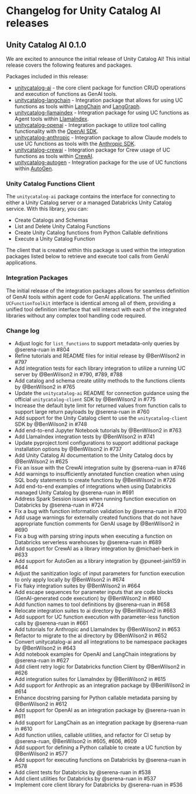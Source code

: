 # Changelog for Unity Catalog AI releases

## Unity Catalog AI 0.1.0

We are excited to announce the initial release of Unity Catalog AI! This initial release covers the following features and packages.

Packages included in this release:

- [unitycatalog-ai](https://pypi.org/project/unitycatalog-ai/) - the core client package for function CRUD operations and execution of functions as GenAI tools.
- [unitycatalog-langchain](https://pypi.org/project/unitycatalog-langchain/) - Integration package that allows for using UC functions as tools within [LangChain](https://github.com/langchain-ai/langchain) and [LangGraph](https://github.com/langchain-ai/langgraph).
- [unitycatalog-llamaindex](https://pypi.org/project/unitycatalog-llamaindex/) - Integration package for using UC functions as Agent tools within [LlamaIndex](https://github.com/run-llama/llama_index).
- [unitycatalog-openai](https://pypi.org/project/unitycatalog-openai/) - Integration package to utilize tool calling functionality with the [OpenAI SDK](https://github.com/openai/openai-python).
- [unitycatalog-anthropic](https://pypi.org/project/unitycatalog-anthropic/) - Integration package to allow Claude models to use UC functions as tools with the [Anthropic SDK](https://github.com/anthropics/anthropic-sdk-python).
- [unitycatalog-crewai](https://pypi.org/project/unitycatalog-crewai/) - Integration package for Crew usage of UC functions as tools within [CrewAI](https://github.com/crewAIInc/crewAI).
- [unitycatalog-autogen](https://pypi.org/project/unitycatalog-autogen/) - Integration package for the use of UC functions within [AutoGen](https://github.com/microsoft/autogen).

### Unity Catalog Functions Client

The `unitycatalog-ai` package contains the interface for connecting to either a Unity Catalog server or a managed Databricks Unity Catalog service.
With this library, you can:

- Create Catalogs and Schemas
- List and Delete Unity Catalog Functions
- Create Unity Catalog functions from Python Callable definitions
- Execute a Unity Catalog Function

The client that is created within this package is used within the integration packages listed below to retrieve and execute tool calls from GenAI applications.

### Integration Packages

The initial release of the integration packages allows for seamless definition of GenAI tools within agent code for GenAI applications. The unified `UCFunctionToolkit` interface is identical among all of them, providing a unified tool definition interface that will interact with each of the integrated libraries without any complex tool handling code required.

### Change log

- Adjust logic for `list_functions` to support metadata-only queries by @serena-ruan in #804
- Refine tutorials and README files for initial release by @BenWilson2 in #797
- Add integration tests for each library integration to utilize a running UC server by @BenWilson2 in #790, #789, #788
- Add catalog and schema create utility methods to the functions clients by @BenWilson2 in #765
- Update the `unitycatalog-ai` README for connection guidance using the official `unitycatalog-client` SDK by @BenWilson2 in #775
- Increase the default byte limit for returned values from function calls to support large return payloads by @serena-ruan in #760
- Add support for the Unity Catalog client to use the `unitycatalog-client` SDK by @BenWilson2 in #748
- Add end-to-end Jupyter Notebook tutorials by @BenWilson2 in #763
- Add LlamaIndex integration tests by @BenWilson2 in #741
- Update pyproject.toml configurations to support additional package installation options by @BenWilson2 in #737
- Add Unity Catalog AI documentation to the Unity Catalog docs by @BenWilson2 in #625
- Fix an issue with the CrewAI integration suite by @serena-ruan in #746
- Add warnings to insufficiently annotated function creation when using SQL body statements to create functions by @BenWilson2 in #726
- Add end-to-end examples of integrations when using Databricks managed Unity Catalog by @serena-ruan in #691
- Address Spark Session issues when running function execution on Databricks by @serena-ruan in #724
- Fix a bug with function information validation by @serena-ruan in #700
- Add usage warnings for externally created functions that do not have appropriate function comments for GenAI usage by @BenWilson2 in #690
- Fix a bug with parsing string inputs when executing a function on Databricks serverless warehouses by @serena-ruan in #689
- Add support for CrewAI as a library integration by @michael-berk in #633
- Add support for AutoGen as a library integration by @puneet-jain159 in #644
- Adjust the sanitization logic of input parameters for function execution to only apply locally by @BenWilson2 in #674
- Fix flaky integration suites by @BenWilson2 in #664
- Add escape sequences for parameter inputs that are code blocks (GenAI-generated code execution) by @BenWilson2 in #660
- Add function names to tool definitions by @serena-ruan in #658
- Relocate integration suites to ai directory by @BenWilson2 in #663
- Add support for UC function execution with parameter-less function calls by @serena-ruan in #661
- Add tutorials for Anthropic and LlamaIndex by @BenWilson2 in #653
- Refactor to migrate to the ai directory by @BenWilson2 in #652
- Convert unitycatalog-ai and all integrations to be namespace packages by @BenWilson2 in #643
- Add notebook examples for OpenAI and LangChain integrations by @serena-ruan in #627
- Add client retry logic for Databricks function Client by @BenWilson2 in #626
- Add integration suites for LlamaIndex by @BenWilson2 in #615
- Add support for Anthropic as an integration package by @BenWilson2 in #614
- Enhance docstring parsing for Python callable metadata parsing by @BenWilson2 in #612
- Add support for OpenAI as an integration package by @serena-ruan in #611
- Add support for LangChain as an integration package by @serena-ruan in #610
- Add function utilies, callable utilities, and refactor for CI setup by @serena-ruan, @BenWilson2 in #605, #606, #609
- Add support for defining a Python callable to create a UC function by @BenWilson2 in #577
- Add support for executing functions on Databricks by @serena-ruan in #578
- Add client tests for Databricks by @serena-ruan in #538
- Add client utilities for Databricks by @serena-ruan in #537
- Implement core client library for Databricks by @serena-ruan in #536
